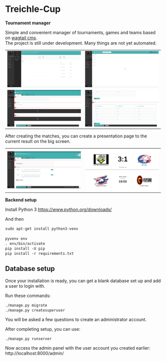 Treichle-Cup
=====================
**Tournament manager**

Simple and convenient manager of tournaments, games and teams based on [wagtail cms](wagtail.io).  
The project is still under development. Many things are not yet automated.

| | |
|-|-|
|![2](docs/images/2.png)|![3](docs/images/3.png)|
|![4](docs/images/4.png)|![5](docs/images/5.png)|

After creating the matches, you can create a presentation page to the current result on the big screen.

| | |
|-|-|
|![1](docs/images/1.png)|![6](docs/images/7.png)|


**Backend setup**

Install Python 3
https://www.python.org/downloads/

And then

```
sudo apt-get install python3-venv

pyvenv env
. env/bin/activate
pip install -U pip
pip install -r requirements.txt
```

## Database setup

Once your installation is ready, you can get a blank database set up and add a user to login with.

Run these commands:

```
./manage.py migrate
./manage.py createsuperuser
```

You will be asked a few questions to create an administrator account.

After completing setup, you can use:

```
./manage.py runserver
```

Now access the admin panel with the user account you created earlier: http://localhost:8000/admin/
